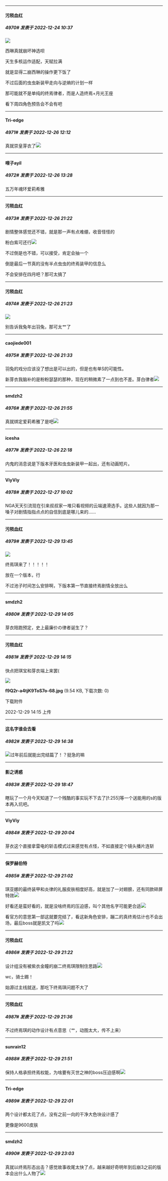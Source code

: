 

*****

####  污陨血红  
##### 4970#       发表于 2022-12-24 10:37

<img src="https://static.saraba1st.com/image/smiley/face2017/067.png" referrerpolicy="no-referrer">

西琳真就崩坏神选呗

天生多核运作适配，天赋拉满

就是显得二崩西琳的操作更下饭了

不过后面的虫虫新装甲走向与逆熵的计划一样

那可能就不是单纯的终焉律者，而是人造终焉+月光王座

看下周四角色预告会不会有吧



*****

####  Tri-edge  
##### 4971#       发表于 2022-12-26 12:12

真就崇皇芽衣了<img src="https://static.saraba1st.com/image/smiley/face2017/066.png" referrerpolicy="no-referrer">



*****

####  哩子ayil  
##### 4972#       发表于 2022-12-26 13:28

五万年魂环爱莉希雅



*****

####  污陨血红  
##### 4973#       发表于 2022-12-26 21:22

剧情整体感觉还不错，就是那一声有点难绷，收音怪怪的

粉白紫可还行<img src="https://static.saraba1st.com/image/smiley/face2017/067.png" referrerpolicy="no-referrer">

不过倒是也不错，可以接受，肯定会抽一个

倒是最后一节真的没有半点虫虫的终焉装甲的信息么

不会安排在四月吧？那可太搞了

*****

####  污陨血红  
##### 4974#       发表于 2022-12-26 21:23

<img src="https://static.saraba1st.com/image/smiley/face2017/068.png" referrerpolicy="no-referrer">

别告诉我兔年出羽兔，那可太艹了



*****

####  caojiede001  
##### 4975#       发表于 2022-12-26 21:33

羽兔的戏分应该没了想出是可以出的，但是也有单S的可能性。

新芽衣我脑补的是粉粉瑟瑟的那种，现在的稍微素了一点到也不差。芽白律者<img src="https://static.saraba1st.com/image/smiley/face2017/067.png" referrerpolicy="no-referrer">



*****

####  smdzh2  
##### 4976#       发表于 2022-12-26 21:55

真就绑定爱莉希雅了是吧<img src="https://static.saraba1st.com/image/smiley/face2017/067.png" referrerpolicy="no-referrer">



*****

####  icesha  
##### 4977#       发表于 2022-12-26 22:18

内鬼的消息说是下版本牙医和虫虫新装甲一起出，还有动画短片。



*****

####  ViyViy  
##### 4978#       发表于 2022-12-27 10:02

NGA天天引流现在引来叔叔家一堆只看视频的云端速滑选手。这些人就因为那一嗓子对剧情指指点点的自信到底是哪儿来的……



*****

####  污陨血红  
##### 4979#       发表于 2022-12-29 13:45

<img src="https://static.saraba1st.com/image/smiley/face2017/067.png" referrerpolicy="no-referrer">

终焉琪来了！！！！！

放在一个版本，行

不过池子时间怎么安排啊，下版本第一节直接终焉剧情全放出么



*****

####  smdzh2  
##### 4980#       发表于 2022-12-29 14:05

芽衣陪跑预定，史上最廉价の律者诞生了？



*****

####  污陨血红  
##### 4981#       发表于 2022-12-29 14:15

快点把琪宝和芽衣端上来罢(

<img src="https://img.saraba1st.com/forum/202212/29/141507ci059i061vxbd0zx.jpg" referrerpolicy="no-referrer">

<strong>f9Q2r-a4tjK9ToS7o-68.jpg</strong> (9.54 KB, 下载次数: 0)

下载附件

2022-12-29 14:15 上传



*****

####  这名字谁会去看  
##### 4982#       发表于 2022-12-29 14:38

<img src="https://static.saraba1st.com/image/smiley/face2017/009.gif" referrerpolicy="no-referrer">过年前后就能出完结篇了！？挺急的嘛



*****

####  影之诱惑  
##### 4983#       发表于 2022-12-29 18:47

瞎玩了一个月今天知道了一个残酷的事实玩不下去了[f:255]等一个送能用的s的版本再入坑吧。



*****

####  ViyViy  
##### 4984#       发表于 2022-12-29 20:04

芽衣这个直接拿雷电的斩击模式过来感觉有点怪，不如直接定个镜头播片连斩



*****

####  保罗赫伯特  
##### 4985#       发表于 2022-12-29 21:02

琪亚娜的最终装甲和炎律的礼服皮肤相度好高，就是加了一对翅膀，还有同款碎屏特效<img src="https://static.saraba1st.com/image/smiley/face2017/067.png" referrerpolicy="no-referrer">

好看还是蛮好看的，就是没啥终焉的压迫感，叫个其他名字可能更合适<img src="https://static.saraba1st.com/image/smiley/face2017/009.gif" referrerpolicy="no-referrer">

看官方的意思第一部这就要完结了，看这新角色安排，蹦二的真终焉估计也不会出场，最后boss就是凯文了吗<img src="https://static.saraba1st.com/image/smiley/face2017/068.png" referrerpolicy="no-referrer">



*****

####  污陨血红  
##### 4986#       发表于 2022-12-29 21:22

设计组没有被紫衣金瞳的崩二终焉琪限制住思路<img src="https://static.saraba1st.com/image/smiley/face2017/067.png" referrerpolicy="no-referrer">

wc，骑士踢！

始源过主线就送，那吃下终焉琪问题不大了



*****

####  污陨血红  
##### 4987#       发表于 2022-12-29 21:36

不过终焉琪的动作设计有点意思（艹，动图太大，传不上来）



*****

####  sunrain12  
##### 4988#       发表于 2022-12-29 21:51

保持人格承担终焉权能，为啥要有灭世之神的boss压迫感啊<img src="https://static.saraba1st.com/image/smiley/face2017/001.png" referrerpolicy="no-referrer">



*****

####  Tri-edge  
##### 4989#       发表于 2022-12-29 22:01

两个设计都太花了点，没有之前一向的干净大色块设计感了

更像是9600皮肤



*****

####  smdzh2  
##### 4990#       发表于 2022-12-29 23:03

真就以终焉形态出击？感觉故事收尾太快了点，越来越好奇明年到后崩3之前的版本会出什么人物了<img src="https://static.saraba1st.com/image/smiley/face2017/074.png" referrerpolicy="no-referrer">

